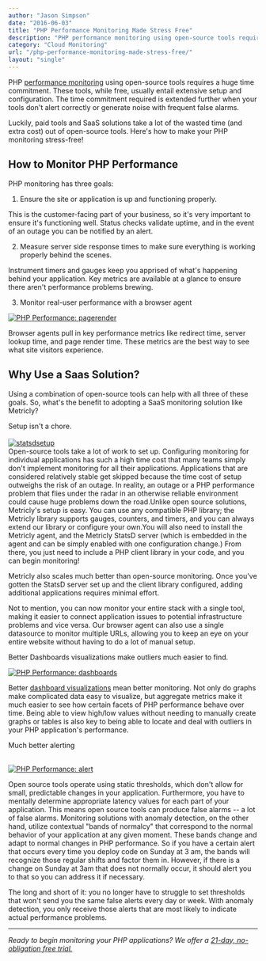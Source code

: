 ```yaml
---
author: "Jason Simpson"
date: "2016-06-03"
title: "PHP Performance Monitoring Made Stress Free"
description: "PHP performance monitoring using open-source tools requires a huge time commitment and extensive configuration. Luckily, there's an alternative."
category: "Cloud Monitoring"
url: "/php-performance-monitoring-made-stress-free/"
layout: "single"
---
```



PHP [performance monitoring](/aws-cost-tool) using open-source tools requires a huge time commitment. These tools, while free, usually entail extensive setup and configuration. The time commitment required is extended further when your tools don't alert correctly or generate noise with frequent false alarms.

Luckily, paid tools and SaaS solutions take a lot of the wasted time (and extra cost) out of open-source tools. Here's how to make your PHP monitoring stress-free!

How to Monitor PHP Performance
------------------------------

PHP monitoring has three goals:

1) Ensure the site or application is up and functioning properly.

This is the customer-facing part of your business, so it's very important to ensure it's functioning well. Status checks validate uptime, and in the event of an outage you can be notified by an alert.

2) Measure server side response times to make sure everything is working properly behind the scenes.

Instrument timers and gauges keep you apprised of what's happening behind your application. Key metrics are available at a glance to ensure there aren't performance problems brewing.

3) Monitor real-user performance with a browser agent

[![PHP Performance: pagerender](https://s3-us-west-2.amazonaws.com/com-netuitive-app-usw2-public/wp-content/uploads/2016/06/pagerender.png)](https://s3-us-west-2.amazonaws.com/com-netuitive-app-usw2-public/wp-content/uploads/2016/06/pagerender.png)

Browser agents pull in key performance metrics like redirect time, server lookup time, and page render time. These metrics are the best way to see what site visitors experience.

Why Use a Saas Solution?
------------------------

Using a combination of open-source tools can help with all three of these goals. So, what's the benefit to adopting a SaaS monitoring solution like Metricly?

Setup isn't a chore.\
[\
![statsdsetup](https://s3-us-west-2.amazonaws.com/com-netuitive-app-usw2-public/wp-content/uploads/2016/06/statsdsetup-1024x313.png)](https://s3-us-west-2.amazonaws.com/com-netuitive-app-usw2-public/wp-content/uploads/2016/06/statsdsetup.png)\
Open-source tools take a lot of work to set up. Configuring monitoring for individual applications has such a high time cost that many teams simply don't implement monitoring for all their applications. Applications that are considered relatively stable get skipped because the time cost of setup outweighs the risk of an outage. In reality, an outage or a PHP performance problem that flies under the radar in an otherwise reliable environment could cause huge problems down the road.Unlike open source solutions, Metricly's setup is easy. You can use any compatible PHP library; the Metricly library supports gauges, counters, and timers, and you can always extend our library or configure your own.You will also need to install the Metricly agent, and the Metricly StatsD server (which is embedded in the agent and can be simply enabled with one configuration change.) From there, you just need to include a PHP client library in your code, and you can begin monitoring!

Metricly also scales much better than open-source monitoring. Once you've gotten the StatsD server set up and the client library configured, adding additional applications requires minimal effort.

Not to mention, you can now monitor your entire stack with a single tool, making it easier to connect application issues to potential infrastructure problems and vice versa. Our browser agent can also use a single datasource to monitor multiple URLs, allowing you to keep an eye on your entire website without having to do a lot of manual setup.

Better Dashboards visualizations make outliers much easier to find.

[![PHP Performance: dashboards](https://s3-us-west-2.amazonaws.com/com-netuitive-app-usw2-public/wp-content/uploads/2016/06/dashboards-1024x530.png)](https://s3-us-west-2.amazonaws.com/com-netuitive-app-usw2-public/wp-content/uploads/2016/06/dashboards.png)

Better [dashboard visualizations](/devops-dashboard-best-practices) mean better monitoring. Not only do graphs make complicated data easy to visualize, but aggregate metrics make it much easier to see how certain facets of PHP performance behave over time. Being able to view high/low values without needing to manually create graphs or tables is also key to being able to locate and deal with outliers in your PHP application's performance.

Much better alerting

[\
![PHP Performance: alert](https://s3-us-west-2.amazonaws.com/com-netuitive-app-usw2-public/wp-content/uploads/2016/06/alert-1024x529.png)](https://s3-us-west-2.amazonaws.com/com-netuitive-app-usw2-public/wp-content/uploads/2016/06/alert.png)

Open source tools operate using static thresholds, which don't allow for small, predictable changes in your application. Furthermore, you have to mentally determine appropriate latency values for each part of your application. This means open source tools can produce false alarms -- a lot of false alarms. Monitoring solutions with anomaly detection, on the other hand, utilize contextual "bands of normalcy" that correspond to the normal behavior of your application at any given moment. These bands change and adapt to normal changes in PHP performance. So if you have a certain alert that occurs every time you deploy code on Sunday at 3 am, the bands will recognize those regular shifts and factor them in. However, if there is a change on Sunday at 3am that does not normally occur, it should alert you to that so you can address it if necessary.

The long and short of it: you no longer have to struggle to set thresholds that won't send you the same false alerts every day or week. With anomaly detection, you only receive those alerts that are most likely to indicate actual performance problems.

* * * * *

*Ready to begin monitoring your PHP applications? We offer a [21-day, no-obligation free trial.](/signup)*
